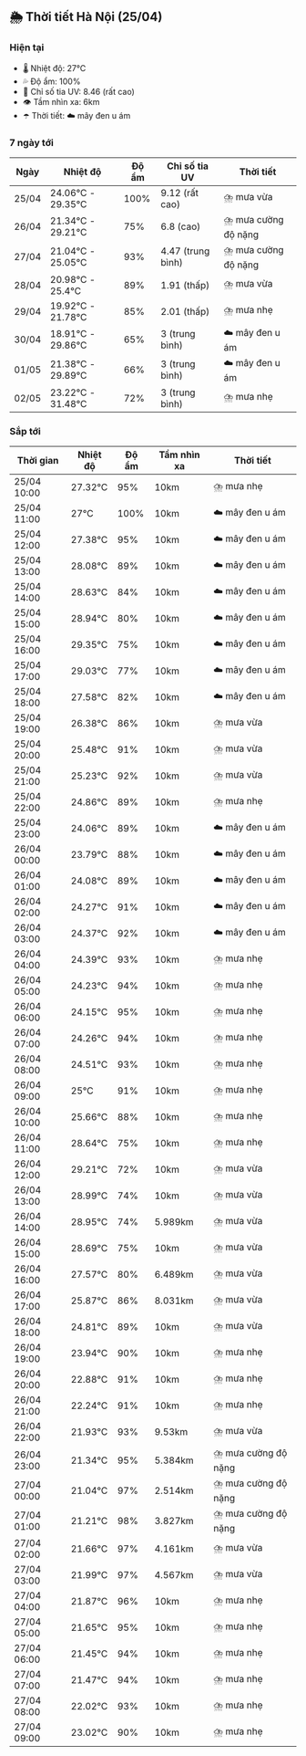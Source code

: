 ## 🌦️ Thời tiết Hà Nội (25/04)

### Hiện tại

- 🌡️ Nhiệt độ: 27℃
- 💦 Độ ẩm: 100%
- 🌟 Chỉ số tia UV: 8.46 (rất cao)
- 👁️ Tầm nhìn xa: 6km
- ☂️ Thời tiết: ☁️ mây đen u ám

### 7 ngày tới

| Ngày | Nhiệt độ | Độ ẩm | Chỉ số tia UV | Thời tiết |
| --- | --- | --- | --- | --- |
| 25/04 | 24.06℃ - 29.35℃ | 100% | 9.12 (rất cao) | ⛈️ mưa vừa |
| 26/04 | 21.34℃ - 29.21℃ | 75% | 6.8 (cao) | ⛈️ mưa cường độ nặng |
| 27/04 | 21.04℃ - 25.05℃ | 93% | 4.47 (trung bình) | ⛈️ mưa cường độ nặng |
| 28/04 | 20.98℃ - 25.4℃ | 89% | 1.91 (thấp) | ⛈️ mưa vừa |
| 29/04 | 19.92℃ - 21.78℃ | 85% | 2.01 (thấp) | ⛈️ mưa nhẹ |
| 30/04 | 18.91℃ - 29.86℃ | 65% | 3 (trung bình) | ☁️ mây đen u ám |
| 01/05 | 21.38℃ - 29.89℃ | 66% | 3 (trung bình) | ☁️ mây đen u ám |
| 02/05 | 23.22℃ - 31.48℃ | 72% | 3 (trung bình) | ⛈️ mưa nhẹ |

### Sắp tới

| Thời gian | Nhiệt độ | Độ ẩm | Tầm nhìn xa | Thời tiết |
| --- | --- | --- | --- | --- |
| 25/04 10:00 | 27.32℃ | 95% | 10km | ⛈️ mưa nhẹ |
| 25/04 11:00 | 27℃ | 100% | 10km | ☁️ mây đen u ám |
| 25/04 12:00 | 27.38℃ | 95% | 10km | ☁️ mây đen u ám |
| 25/04 13:00 | 28.08℃ | 89% | 10km | ☁️ mây đen u ám |
| 25/04 14:00 | 28.63℃ | 84% | 10km | ☁️ mây đen u ám |
| 25/04 15:00 | 28.94℃ | 80% | 10km | ☁️ mây đen u ám |
| 25/04 16:00 | 29.35℃ | 75% | 10km | ☁️ mây đen u ám |
| 25/04 17:00 | 29.03℃ | 77% | 10km | ☁️ mây đen u ám |
| 25/04 18:00 | 27.58℃ | 82% | 10km | ☁️ mây đen u ám |
| 25/04 19:00 | 26.38℃ | 86% | 10km | ⛈️ mưa vừa |
| 25/04 20:00 | 25.48℃ | 91% | 10km | ⛈️ mưa vừa |
| 25/04 21:00 | 25.23℃ | 92% | 10km | ⛈️ mưa vừa |
| 25/04 22:00 | 24.86℃ | 89% | 10km | ⛈️ mưa nhẹ |
| 25/04 23:00 | 24.06℃ | 89% | 10km | ☁️ mây đen u ám |
| 26/04 00:00 | 23.79℃ | 88% | 10km | ☁️ mây đen u ám |
| 26/04 01:00 | 24.08℃ | 89% | 10km | ☁️ mây đen u ám |
| 26/04 02:00 | 24.27℃ | 91% | 10km | ☁️ mây đen u ám |
| 26/04 03:00 | 24.37℃ | 92% | 10km | ☁️ mây đen u ám |
| 26/04 04:00 | 24.39℃ | 93% | 10km | ⛈️ mưa nhẹ |
| 26/04 05:00 | 24.23℃ | 94% | 10km | ⛈️ mưa nhẹ |
| 26/04 06:00 | 24.15℃ | 95% | 10km | ⛈️ mưa nhẹ |
| 26/04 07:00 | 24.26℃ | 94% | 10km | ⛈️ mưa nhẹ |
| 26/04 08:00 | 24.51℃ | 93% | 10km | ⛈️ mưa nhẹ |
| 26/04 09:00 | 25℃ | 91% | 10km | ⛈️ mưa nhẹ |
| 26/04 10:00 | 25.66℃ | 88% | 10km | ⛈️ mưa nhẹ |
| 26/04 11:00 | 28.64℃ | 75% | 10km | ⛈️ mưa nhẹ |
| 26/04 12:00 | 29.21℃ | 72% | 10km | ⛈️ mưa vừa |
| 26/04 13:00 | 28.99℃ | 74% | 10km | ⛈️ mưa vừa |
| 26/04 14:00 | 28.95℃ | 74% | 5.989km | ⛈️ mưa vừa |
| 26/04 15:00 | 28.69℃ | 75% | 10km | ⛈️ mưa vừa |
| 26/04 16:00 | 27.57℃ | 80% | 6.489km | ⛈️ mưa vừa |
| 26/04 17:00 | 25.87℃ | 86% | 8.031km | ⛈️ mưa vừa |
| 26/04 18:00 | 24.81℃ | 89% | 10km | ⛈️ mưa vừa |
| 26/04 19:00 | 23.94℃ | 90% | 10km | ⛈️ mưa nhẹ |
| 26/04 20:00 | 22.88℃ | 91% | 10km | ⛈️ mưa nhẹ |
| 26/04 21:00 | 22.24℃ | 91% | 10km | ⛈️ mưa nhẹ |
| 26/04 22:00 | 21.93℃ | 93% | 9.53km | ⛈️ mưa vừa |
| 26/04 23:00 | 21.34℃ | 95% | 5.384km | ⛈️ mưa cường độ nặng |
| 27/04 00:00 | 21.04℃ | 97% | 2.514km | ⛈️ mưa cường độ nặng |
| 27/04 01:00 | 21.21℃ | 98% | 3.827km | ⛈️ mưa cường độ nặng |
| 27/04 02:00 | 21.66℃ | 97% | 4.161km | ⛈️ mưa vừa |
| 27/04 03:00 | 21.99℃ | 97% | 4.567km | ⛈️ mưa vừa |
| 27/04 04:00 | 21.87℃ | 96% | 10km | ⛈️ mưa nhẹ |
| 27/04 05:00 | 21.65℃ | 95% | 10km | ⛈️ mưa nhẹ |
| 27/04 06:00 | 21.45℃ | 94% | 10km | ⛈️ mưa nhẹ |
| 27/04 07:00 | 21.47℃ | 94% | 10km | ⛈️ mưa nhẹ |
| 27/04 08:00 | 22.02℃ | 93% | 10km | ⛈️ mưa nhẹ |
| 27/04 09:00 | 23.02℃ | 90% | 10km | ⛈️ mưa nhẹ |
